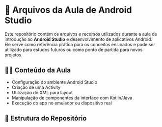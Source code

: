 # 📱 Arquivos da Aula de Android Studio

Este repositório contém os arquivos e recursos utilizados durante a aula de introdução ao **Android Studio** e desenvolvimento de aplicativos Android. Ele serve como referência prática para os conceitos ensinados e pode ser utilizado para estudos futuros ou como ponto de partida para novos projetos.

## 🧑‍🏫 Conteúdo da Aula

- Configuração do ambiente Android Studio
- Criação de uma Activity
- Utilização do XML para layout
- Manipulação de componentes da interface com Kotlin/Java
- Execução do app no emulador ou dispositivo real

## 📂 Estrutura do Repositório

